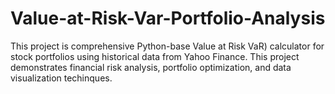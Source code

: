 # Value-at-Risk-Var-Portfolio-Analysis
This project is comprehensive Python-base Value at Risk VaR) calculator for stock portfolios using historical data from Yahoo Finance.  This project demonstrates financial risk analysis, portfolio optimization, and data visualization techinques.
